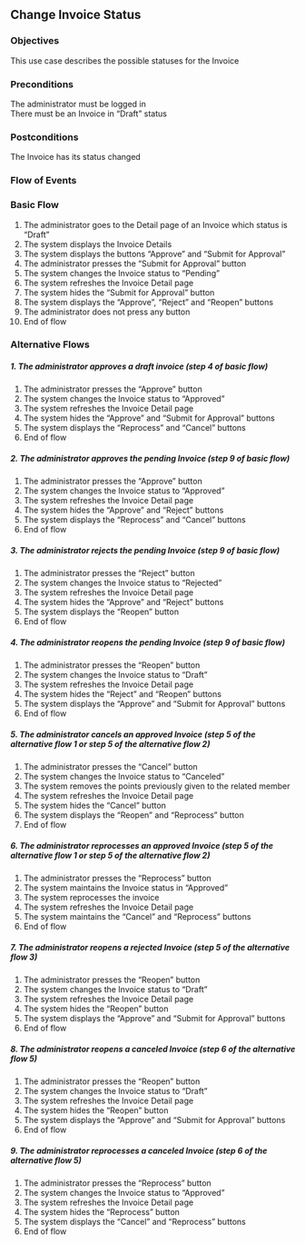 ## Change Invoice Status

### Objectives
This use case describes the possible statuses for the Invoice

### Preconditions
The administrator must be logged in  
There must be an Invoice in “Draft” status

### Postconditions
The Invoice has its status changed

### Flow of Events

### Basic Flow

1. The administrator goes to the Detail page of an Invoice which status is “Draft”
2. The system displays the Invoice Details
3. The system displays the buttons “Approve” and “Submit for Approval”
4. The administrator presses the “Submit for Approval” button
5. The system changes the Invoice status to “Pending”
6. The system refreshes the Invoice Detail page
7. The system hides the “Submit for Approval” button
8. The system displays the “Approve”, “Reject” and “Reopen” buttons
9. The administrator does not press any button
10. End of flow

### Alternative Flows

##### 1. The administrator approves a draft invoice (step 4 of basic flow)
   1. The administrator presses the “Approve” button
   2. The system changes the Invoice status to “Approved”
   3. The system refreshes the Invoice Detail page
   4. The system hides the “Approve” and “Submit for Approval” buttons
   5. The system displays the “Reprocess” and “Cancel” buttons
   6. End of flow

##### 2. The administrator approves the pending Invoice (step 9 of basic flow)
   1. The administrator presses the “Approve” button
   2. The system changes the Invoice status to “Approved”
   3. The system refreshes the Invoice Detail page
   4. The system hides the “Approve” and “Reject” buttons
   5. The system displays the “Reprocess” and “Cancel” buttons
   6. End of flow

##### 3. The administrator rejects the pending Invoice (step 9 of basic flow)
   1. The administrator presses the “Reject” button
   2. The system changes the Invoice status to “Rejected”
   3. The system refreshes the Invoice Detail page
   4. The system hides the “Approve” and “Reject” buttons
   5. The system displays the “Reopen” button
   6. End of flow

##### 4. The administrator reopens the pending Invoice (step 9 of basic flow)
   1. The administrator presses the “Reopen” button
   2. The system changes the Invoice status to “Draft”
   3. The system refreshes the Invoice Detail page
   4. The system hides the “Reject” and “Reopen” buttons
   5. The system displays the “Approve” and “Submit for Approval” buttons
   6. End of flow

##### 5. The administrator cancels an approved Invoice (step 5 of the alternative flow 1 or step 5 of the alternative flow 2)
   1. The administrator presses the “Cancel” button
   2. The system changes the Invoice status to “Canceled”
   3. The system removes the points previously given to the related member
   4. The system refreshes the Invoice Detail page
   5. The system hides the “Cancel” button
   6. The system displays the “Reopen” and “Reprocess” button
   7. End of flow

##### 6. The administrator reprocesses an approved Invoice (step 5 of the alternative flow 1 or step 5 of the alternative flow 2)
   1. The administrator presses the “Reprocess” button
   2. The system maintains the Invoice status in “Approved”
   3. The system reprocesses the invoice
   4. The system refreshes the Invoice Detail page
   5. The system maintains the “Cancel” and “Reprocess” buttons
   6. End of flow
   
##### 7. The administrator reopens a rejected Invoice (step 5 of the alternative flow 3)
   1. The administrator presses the “Reopen” button
   2. The system changes the Invoice status to “Draft” 
   3. The system refreshes the Invoice Detail page
   4. The system hides the “Reopen” button
   5. The system displays the “Approve” and “Submit for Approval” buttons
   6. End of flow

##### 8. The administrator reopens a canceled Invoice (step 6 of the alternative flow 5)
   1. The administrator presses the “Reopen” button
   2. The system changes the Invoice status to “Draft”
   3. The system refreshes the Invoice Detail page
   4. The system hides the “Reopen” button
   5. The system displays the “Approve” and “Submit for Approval” buttons
   6. End of flow
   
##### 9. The administrator reprocesses a canceled Invoice (step 6 of the alternative flow 5)
   1. The administrator presses the “Reprocess” button
   2. The system changes the Invoice status to “Approved”
   3. The system refreshes the Invoice Detail page
   4. The system hides the “Reprocess” button
   5. The system displays the “Cancel” and “Reprocess” buttons
   6. End of flow
